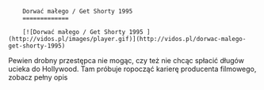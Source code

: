 
        Dorwać małego / Get Shorty 1995 
        =============
        
        [![Dorwać małego / Get Shorty 1995 ](http://vidos.pl/images/player.gif)](http://vidos.pl/dorwac-malego-get-shorty-1995)
        
        
 Pewien drobny przestępca nie mogąc, czy też nie chcąc spłacić długów ucieka do Hollywood. Tam próbuje ropocząć karierę producenta filmowego, zobacz pełny opis
    